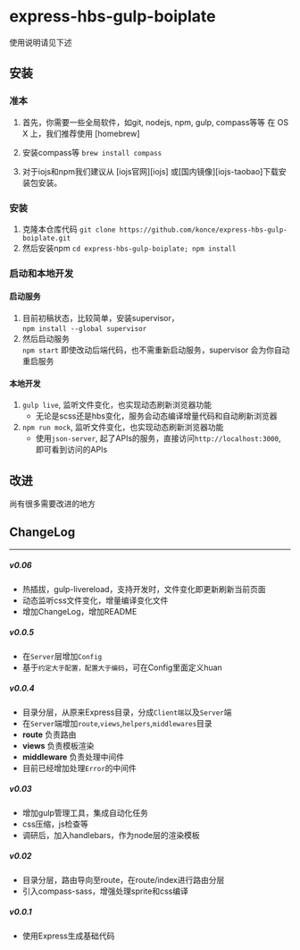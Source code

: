# express-hbs-gulp-boiplate
使用说明请见下述

## 安装
### 准本
1. 首先，你需要一些全局软件，如git, nodejs, npm, gulp, compass等等
在 OS X 上，我们推荐使用 [homebrew]

2. 安装compass等
`brew install compass`

3. 对于iojs和npm我们建议从 [iojs官网][iojs] 或[国内镜像][iojs-taobao]下载安装包安装。

### 安装
1. 克隆本仓库代码
`git clone https://github.com/konce/express-hbs-gulp-boiplate.git`
2. 然后安装npm
`cd express-hbs-gulp-boiplate; npm install`

### 启动和本地开发
#### 启动服务
1. 目前初稿状态，比较简单，安装supervisor，<br >
`npm install --global supervisor`<br >
2. 然后启动服务<br >
`npm start`
即使改动后端代码，也不需重新启动服务，supervisor 会为你自动重启服务

#### 本地开发
1. `gulp live`, 监听文件变化，也实现动态刷新浏览器功能
    - 无论是scss还是hbs变化，服务会动态编译增量代码和自动刷新浏览器
2. `npm run mock`, 监听文件变化，也实现动态刷新浏览器功能
    - 使用`json-server`, 起了APIs的服务，直接访问`http://localhost:3000`, 即可看到访问的APIs

## 改进
尚有很多需要改进的地方

## ChangeLog

----

##### v0.06
- 热插拔，gulp-livereload，支持开发时，文件变化即更新刷新当前页面
- 动态监听css文件变化，增量编译变化文件
- 增加ChangeLog，增加README

##### v0.0.5
- 在`Server`层增加`Config`
- 基于`约定大于配置，配置大于编码`，可在Config里面定义huan

##### v0.0.4
- 目录分层，从原来Express目录，分成`Client端`以及`Server`端
- 在`Server`端增加`route`,`views`,`helpers`,`middlewares`目录
- **route** 负责路由
- **views** 负责模板渲染
- **middleware** 负责处理中间件
- 目前已经增加处理`Error`的中间件
##### v0.03
- 增加gulp管理工具，集成自动化任务
- css压缩，js检查等
- 调研后，加入handlebars，作为node层的渲染模板

##### v0.02
- 目录分层，路由导向至route，在route/index进行路由分层
- 引入compass-sass，增强处理sprite和css编译

##### v0.0.1
- 使用Express生成基础代码
